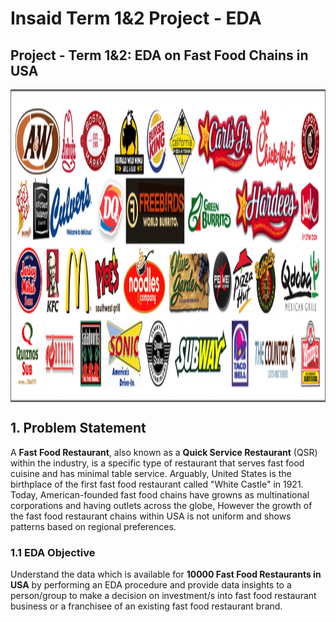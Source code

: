 # Insaid Term 1&2 Project - EDA


## Project - Term 1&2: EDA on Fast Food Chains in USA

<img src="US_fastfood.png" align='center' width='1200' height='500'><br/>


<a id=section1001></a>
## 1. Problem Statement

A **Fast Food Restaurant**, also known as a **Quick Service Restaurant** (QSR) within the industry, is a specific type of restaurant that serves fast food cuisine and has minimal table service. Arguably, United States is the birthplace of the first fast food restaurant called "White Castle" in 1921. Today, American-founded fast food chains have growns as multinational corporations and having outlets across the globe, However the growth of the fast food restaurant chains within USA is not uniform and shows patterns based on regional preferences.


<a id=section1002></a>
### 1.1 EDA Objective

Understand the data which is available for **10000 Fast Food Restaurants in USA** by performing an EDA procedure and provide data insights to a person/group to make a decision on investment/s into fast food restaurant business or a franchisee of an existing fast food restaurant brand.

